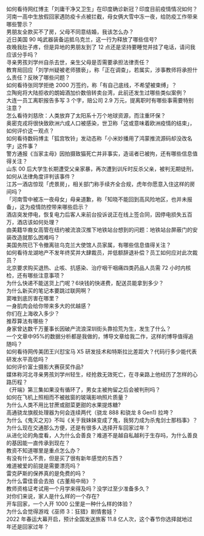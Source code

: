 如何看待网红博主「刘庸干净又卫生」在印度确诊新冠？印度目前疫情情况如何？  
河南一高中生放假回家遇防疫卡点被拦截，母女俩大雪中冻一夜，给防疫工作带来哪些警示？  
男朋友全款买不了房，父母不同意结婚，我该怎么办？  
近日美国 90 吨武器装备运抵乌克兰，这一行为释放了哪些信号?  
夜晚我肚子疼，但是异地的男朋友到了 12 点还是坚持要睡觉并挂了电话，请问我应该分手吗？  
寻亲男孩刘学州自杀去世，亲生父母是否需要承担法律责任？  
教育局回应「刘学州疑被老师猥亵」，称「正在调查」，若属实，涉事教师将承担什么责任？反映了哪些问题？  
如何看待张同学拒绝 2000 万签约，称「有自己底线，不希望被束缚」？  
立陶宛将大陆拒收的朗姆酒加价数倍转卖台湾，此前还发生过哪些类似案例？  
大连一员工离职报告多写 3 个字，赔公司 2.9 万元，提离职时有哪些事需要特别注意？  
怎么看待刘慈欣：人类放弃了太阳系十万个地球资源，而注重环保？  
奥密克戎将很快致欧洲六成人口被感染，世卫称「这或意味着欧洲疫情的结束」，如何评价这一观点？  
如何看待数码博主「狐宫牧铃」发动态称「小米妙播用了鸿蒙推流源码却没改名字」这件事？  
警方通报《当家主母》因拍摄致猫死亡并非事实，造谣者已被拘，还有哪些信息值得关注？  
山东 00 后大学生长期遭受父亲家暴，再次遭到训斥时反杀父亲，被判无期徒刑，如何从法律角度评判该事件？  
江苏一酒店惊现「虎景房」，相关部门称手续齐全合规，虎年你愿意入住这样的房间吗？  
「河南雪中被冻一夜母女」母亲道歉，称「知晓不能回到高风险地区，也并未报备」，这为疫情防控带来哪些启示？  
酒店突发停电，恢复电力后客人来前台投诉说正在线上签合同，因停电损失五百万，酒店该如何处理？  
由美籍华裔女高管在纽约被流浪汉推下地铁站台想到的问题：地铁站台屏蔽门的安装改造就那么困难吗？  
美国务院已下令撤离驻乌克兰大使馆人员家属，有哪些信息值得关注？  
如何看待龙湖地产不发年终奖并大肆裁员，并低额辞退补偿？员工如何应对此次裁员？  
北京要求购买退热、止咳、抗感染、治疗咽干咽痛四类药品人员需 72 小时内核检，还有哪些注意事项？  
为什么快递不能送货上门呢？6块钱的快递费，配送员能拿到多少？  
为什么新买的笔记本要跳过联网啊？  
窦唯到底厉害在哪里？  
一身肌肉会给你带来多大的优越感？  
你们在上海收入多少？  
推荐算法有哪些？  
身家曾达数千万董事长因破产流浪深圳街头靠拾荒为生，发生了什么？  
一个文章中95%的数据分析都是我做的，博导文章给我二作，这样的博导值得追随吗？  
如何看待网传美团王兴怼宝马 X5 研发技术和特斯拉比差距大？代码行多少能代表研发水平高低吗？  
如何评价富士摄影大赛获奖作品?  
媒体称河北寻亲男孩刘学州轻生，经抢救无效死亡，在寻亲路上他经历了怎样的心路历程？  
《开端》第三集如果没有循环了，男女主被拘留之后会被判刑吗？  
如何在飞机上照相而不被舷窗的玻璃影响照片质量？  
为什么人类不用比甘蔗或甜菜更甜的水果提炼糖?  
高通骁龙旗舰处理器为何会连续两代（骁龙 888 和骁龙 8 Gen1) 拉垮？  
为什么《鬼灭之刃》不叫《关于我妹妹变成了鬼，我努力成为杀鬼剑士那档事》？  
为什么现在交通那么方便，还是有很多人选择开车回家过年？  
从进化论的角度看，人为什么会善良？难道不是越自私越利于生存吗，为什么善良的基因能一直传承到现在？  
教资不知道哪里是重点怎么办？  
有没有什么不贵，但是买了很有新年感觉的东西？  
难道被爱的前提是需要漂亮吗？  
雷克萨斯的保养真的是免费的吗？  
为什么雷佳音会去拍《古董局中局》？  
教师资格证考试用一个月学来得及吗？没学过至少准备多久？  
对你们来说，家人是什么样的一个存在?  
开车回家，一个人开 1000 公里是一种什么样的体验？  
为什么会觉得游戏《巫师 3：狂猎》剧情套娃？  
2022 年春运大幕开启，预计全国发送旅客 11.8 亿人次，这个春节你选择就地过年还是回家过年？  
